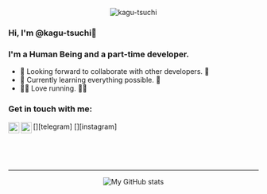 <p align = "center"> <img src="https://github.com/kagu-tsuchi/kagu-tsuchi/blob/master/1.gif" alt="kagu-tsuchi" /></p>

### Hi, I'm @kagu-tsuchi👋
### I'm a Human Being and a part-time developer.
 - 👯 Looking forward to collaborate with other developers. 👯
 - 🌌 Currently learning everything possible. 🌌
 - 🏃🏻  Love running. 🏃🏻
### Get in touch with me:

[<img align="left" alt="qq | Telegram" width="22px" src="https://cdn.jsdelivr.net/npm/simple-icons@3.13.0/icons/telegram.svg" />][telegram]
[<img align="left" alt="dafuqq | Instagram" width="22px" src="https://cdn.jsdelivr.net/npm/simple-icons@v3/icons/instagram.svg" />][instagram]

<br />

















<br />
<br />

---

<p align = "center"> <img alt="My GitHub stats" src="https://github-readme-stats.anuraghazra1.vercel.app/api?username=kagu-tsuchi&show_icons=true&include_all_commits=true&theme=tokyonight" alt="kagu-tsuchi github stats" /> </p>
